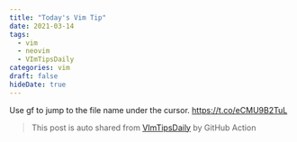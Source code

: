 ```yaml
---
title: "Today's Vim Tip"
date: 2021-03-14
tags:
  - vim
  - neovim
  - VImTipsDaily
categories: vim
draft: false
hideDate: true
---
```


Use gf to jump to the file name under the cursor. https://t.co/eCMU9B2TuL

> This post is auto shared from [VImTipsDaily](https://twitter.com/VImTipsDaily) by GitHub Action
